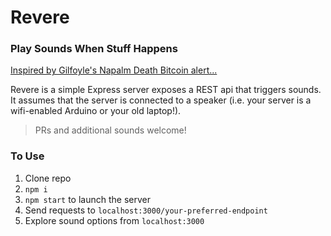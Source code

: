 # Revere
### Play Sounds When Stuff Happens

[Inspired by Gilfoyle's Napalm Death Bitcoin alert...](https://www.youtube.com/watch?v=ybGOT4d2Hs8)

Revere is a simple Express server exposes a REST api that triggers sounds. It assumes that the server is connected to a speaker (i.e. your server is a wifi-enabled Arduino or your old laptop!).

> PRs and additional sounds welcome!

### To Use
1. Clone repo
2. ```npm i```
3. ```npm start``` to launch the server
4. Send requests to ```localhost:3000/your-preferred-endpoint```
5. Explore sound options from ```localhost:3000```
